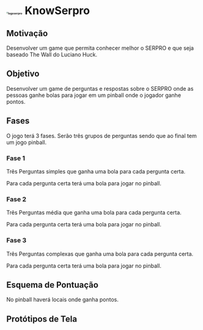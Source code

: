 # <img src="C:\Users\mbacefor\Documents\uni7\git\knowSerpro\logoserpro.png" alt="logoserpro" style="zoom:25%;" /> KnowSerpro

## Motivação

Desenvolver um game que permita conhecer melhor o SERPRO e que seja baseado The Wall do Luciano Huck.

## Objetivo 

Desenvolver um game de perguntas e respostas sobre o SERPRO onde as pessoas ganhe bolas para jogar em um pinball onde o jogador ganhe pontos.

## Fases

O jogo terá 3 fases. Serão três grupos de perguntas sendo que ao final tem um jogo pinball.

### Fase 1

Três Perguntas simples que ganha uma bola para cada pergunta certa.

Para cada pergunta certa terá uma bola para jogar no pinball.

### Fase 2

Três Perguntas média que ganha uma bola para cada pergunta certa.

Para cada pergunta certa terá uma bola para jogar no pinball.

### Fase 3

Três Perguntas complexas que ganha uma bola para cada pergunta certa.

Para cada pergunta certa terá uma bola para jogar no pinball.

## Esquema de Pontuação

No pinball haverá locais onde ganha pontos.

## Protótipos de Tela